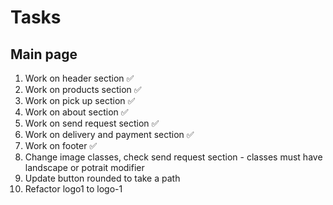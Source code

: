 # Tasks

## Main page

1. Work on header section ✅
2. Work on products section ✅
3. Work on pick up section ✅
4. Work on about section ✅
5. Work on send request section ✅
6. Work on delivery and payment section ✅
7. Work on footer ✅
8. Change image classes, check send request section - classes must have landscape or potrait modifier
9. Update button rounded to take a path
10. Refactor logo1 to logo-1
